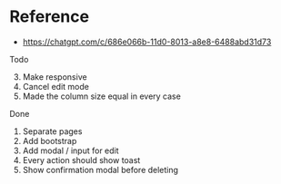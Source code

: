 # Reference

* https://chatgpt.com/c/686e066b-11d0-8013-a8e8-6488abd31d73

Todo


3. Make responsive
4. Cancel edit mode
5. Made the column size equal in every case


Done

1. Separate pages
2. Add bootstrap
3. Add modal / input for edit
4. Every action should show toast
5. Show confirmation modal before deleting
